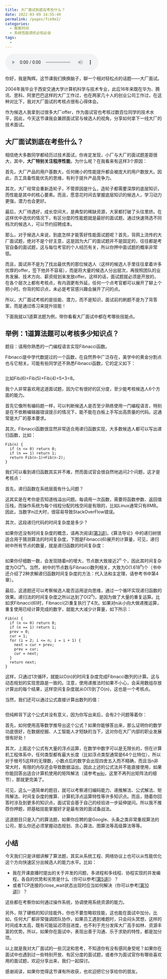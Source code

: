 ```yaml
---
title: 大厂面试到底在考些什么？
date: 2022-03-09 14:55:49
permalink: /pages/fce9e2/
categories:
  - 极客时间
  - 系统性能调优必知必会
tags:
  - 
---
```

<audio title="加餐3.大厂面试到底在考些什么？" src="https://static001.geekbang.org/resource/audio/25/f4/25898f60f11ee83113ec3959db806df4.mp3" controls="controls"></audio> 
<p>你好，我是陶辉。这节课我们换换脑子，聊一个相对轻松点的话题——大厂面试。</p><p>2004年我毕业于西安交通大学计算机科学与技术专业，此后16年来既在华为、腾讯、思科、阿里巴巴这样的大厂工作过，也在两家几十人的创业公司工作过，在这种对比下，我对大厂面试的考核点很有心得体会。</p><p>作为候选人我拿到过很多大厂offer，作为面试官也考核过数百位同学的技术水平，因此，今天这节课我会兼顾面试官与候选人的视角，分享如何拿下一线大厂的技术面试。</p><h2>大厂面试到底在考些什么？</h2><p>相信绝大多数同学都经历过技术面试，你肯定发现，小厂与大厂的面试题差距很大，其中，<strong>大厂特别关注程序性能</strong>，为什么呢？在我看来有这样3个原因：</p><p>首先，大厂产品的用户基数大，任何微小的性能提升都会被庞大的用户数放大。因此，员工具备性能优先的思维，有利于提升产品竞争力。</p><p>其次，大厂经常会重新造轮子，不管原因是什么，造轮子都需要深厚的底层知识，而性能是其中的核心要素。而且，愿意花时间去掌握底层知识的候选人，学习动力更强，潜力也会更好。</p><p>最后，大厂待遇好，成长空间大，是典型的稀缺资源，大家都打破了头往里挤。在这样优中选优的情况下，有区分度的性能题就是最好的面试题，通过快速筛选不同档次的候选人，可以节约招聘成本。</p><!-- [[[read_end]]] --><p>那么，对于候选人来说，到底怎样才能答好性能面试题呢？首先，背网上流传的大厂面试题，绝对不是个好主意，这是因为大厂的面试题并不是固定的，往往都是考官自备的面试题，这与每位考官的个人经历有关，所以你押中面试题的概率非常低。</p><p>而且，面试并不是为了找出最优秀的那位候选人（这样的候选人手里往往拿着许多优厚的offer，签下他并不容易），而是将大量的候选人分出层次，再按照团队的业务发展、技术方向、薪资规划来发放offer。这样的话，面试题就必须是开放的，在各个层次上都有考核点，有内涵更有外延，任何一个点考官都可以展开了聊上个把小时。你背的知识点，未必是考官感兴趣会展开了问的点。</p><p>所以，大厂面试考核的是技能、潜力，而不是知识，面试前的刷题不是为了背答案，而是通过练习来提升技能！</p><p>下面我就以1道算法题为例，带你看看大厂面试中都在考哪些技能点。</p><h2>举例：1道算法题可以考核多少知识点？</h2><p>题目：请用你熟悉的一门编程语言实现Fibnacci函数。</p><p>Fibnacci是中学代数提过的一个函数，在自然界中广泛存在，美学中的黄金分割点也与它相关。可能有些同学还不熟悉Fibnacci函数，它的定义如下：</p><p><img src="https://static001.geekbang.org/resource/image/fc/03/fc992b73d1ac9c00d2a377a746f46803.png" alt=""></p><p>比如Fib(6)=Fib(5)+Fib(4)=5+3=8。</p><p>我个人非常喜欢用这道面试题，因为它有很好的区分度，至少能考核候选人6个方面的能力。</p><p>首先它像所有编码题一样，可以判断候选人是否至少熟练使用一门编程语言，特别是在不依赖编辑器错误提示的情况下，能不能在白板上手写出高质量的代码。这通常是大厂的基本要求。</p><p>其次，Fibnacci函数很显然非常适合用递归函数实现，大多数候选人都可以写出递归函数，比如：</p><pre><code>Fib(n) {
  if (n &lt;= 0) return 0;
  if (n == 1) return 1;
  return Fib(n-1)+Fib(n-2);
}
</code></pre><p>我们可以看到递归函数其实并不难，然而面试官会很自然地追问2个问题，这才是考核点：</p><p>首先，递归函数在系统层面有什么问题？</p><p>这其实是在考你是否知道栈溢出问题。每调用一次函数，需要将函数参数、返回值压栈，而操作系统为每个线程分配的栈空间是有限的，比如Linux通常只有8MB。因此，当数字n过大时，很容易导致StackOverFlow错误。</p><p>其次，这段递归代码的时间复杂度是多少？</p><p>如果你还没有时间复杂度的概念，请再次阅读<a href="https://time.geekbang.org/column/article/232351">[第3讲]</a>。《算法导论》中的递归树很适合用于猜测算法的时间复杂度，下图是Fibnacci(6)展开的计算量，可见，递归树中所有节点的数量，就是递归函数的时间复杂度：</p><p><a href="https://medium.com/launch-school/recursive-fibonnaci-method-explained-d82215c5498e"><img src="https://static001.geekbang.org/resource/image/83/ca/83dd19f2399619474e6abb224714beca.png" alt="" title="图片来源：https://medium.com/launch-school/recursive-fibonnaci-method-explained-d82215c5498e"></a></p><p>如果你仔细数一数，会发现随着n的增大，节点数大致接近2<sup>n</sup> 个，因此其时间复杂度为O(2<sup>n</sup>)。当然，树中的节点数与Fibnacci数列相关，大致为O(1.618<sup>n</sup>)个（书中还介绍了2种求解递归函数时间复杂度的方法：代入法和主定理，请参考书中第4章）。</p><p>最后，这道题还可以考察候选人能否运用逆向思维，通过一个循环实现递归函数的效果。递归法的时间复杂度之所以达到了O(2<sup>n</sup>)，是因为做了大量的重复运算。比如求Fibnacci(6)时，Fibnacci(2)重复执行了4次。如果对n从小向大做递推运算，重复使用已经计算完成的数字，就能大大减少计算量，如下所示：</p><pre><code>Fib(n) {
  if (n &lt;= 0) return 0;
  if (n == 1) return 1;
  prev = 0;
  cur = 1;
  for (i = 2; i &lt;= n; i = i + 1) {
    next = cur + prev;
    prev = cur;
    cur = next;
  }
  return next;
}
</code></pre><p>这样，只通过1次循环，就能以O(n)的时间复杂度完成Fibnacci数列的计算。这与动态规划的实现思路是一致的。注意，使用递推法时如果不小心，会采用数组存放计算出的每个结果，这样空间复杂度就从O(1)到了O(n)，这也是一个考核点。</p><p>当然，我们还可以通过公式直接计算出数列的值：</p><p><img src="https://static001.geekbang.org/resource/image/a3/f5/a3a4f74473a79053d8b6d32acb2f80f5.png" alt=""></p><p>但纯粹背下这个公式并没有意义，因为你写出来后，会有2个问题等着你：</p><p>首先，如何使用高等数学推导出这个公式？如果你能够答出来，那么证明你的数学功底很好，在数据挖掘、人工智能人才短缺的当下，这对你在大厂内部的职业发展很有好处！</p><p>其次，上面这个公式有大量的浮点运算，在数学中数字可以是无限长的，但在计算机工程体系中，任何类型都有最大长度（比如浮点类型通常是64个比特位），所以对于根号5这样的无理数，小数点后的数字会出现四舍五入而不精确，而且当n非常大时，有限的内存还会导致数据溢出。因此上述的公式法并不能直接使用，如果你能回答出适合计算机使用的矩阵解法（请参考<a href="https://en.wikipedia.org/wiki/Fibonacci_number">wiki</a>，这里不再列出矩阵法的细节），那就更完美了。</p><p>可见，这么一道简单的题目，就可以考察递归编码能力、递推解法、公式解法、矩阵解法、时间复杂度的推算、计算机浮点运算特性等许多知识点。而且，随着你回答时涉及到更多的知识点，面试官会基于自己的经验进一步延伸提问。所以我不推荐你押题，把基础技能掌握好才是最有效的面试备战法。</p><p>这道题目只是入门的算法题，如果你应聘的是Google、头条之类非常重视算法的公司，那么你还必须掌握动态规划、贪心算法、图算法等高级算法等等。</p><h2>小结</h2><p>今天我们只是详细讲解了算法题，其实从系统工程、网络协议上也可以从性能优化这个方向快速区分出候选人的能力水平。比如：</p><ul>
<li>我在开课直播时提出的关于并发的问题，多进程和多线程、协程实现的并发编程，各自的优势和劣势是什么（你可以参考<a href="https://time.geekbang.org/column/article/233629">[第5讲]</a>）？</li>
<li>或者TCP连接的close_wait状态出现时应当如何解决（你可以参考<a href="https://time.geekbang.org/column/article/238388">[第10讲]</a>）？</li>
</ul><p>这些都在考察你如何通过操作系统，协调使用系统资源的能力。</p><p>另外，除了硬核的知识技能外，你也不要忽略软技能，这也能在面试中加分。比如，任何大厂都非常强调团队协作，如果员工遇到难题时，只会闷头冥想，这样的时间成本太高，既有可能延迟项目进度，也不利于充分发挥大厂高手如林、资源丰富的优势。所以，如果你在面试中，表现出善于沟通、乐于求助的特性，都是加分项。</p><p>以上就是我对大厂面试的一些沉淀和思考，不知道你有没有感同身受呢？如果你在面试中也遇到过一些特别开放、有区分度的面试题，或者作为面试官你有哪些喜欢用的面试题，欢迎分享出来，我们一起探讨。</p><p>感谢阅读，如果你觉得这节课有所收获，也欢迎把它分享给你的朋友。</p>